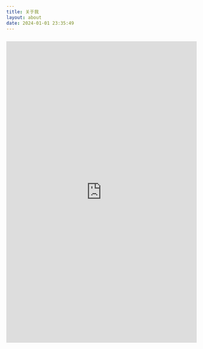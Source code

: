 ```yaml
---
title: 关于我
layout: about
date: 2024-01-01 23:35:49
---
```

<iframe  src='https://firstmetcs.net/fancies/name-card.html' scrolling="no" frameborder="0" width='100%' height='800' style='margin-top:12px'>
</iframe>